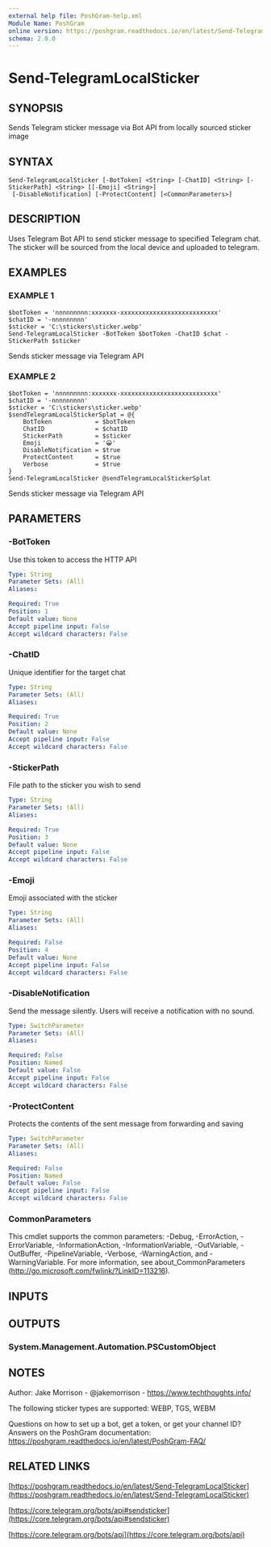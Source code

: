 ```yaml
---
external help file: PoshGram-help.xml
Module Name: PoshGram
online version: https://poshgram.readthedocs.io/en/latest/Send-TelegramLocalSticker
schema: 2.0.0
---
```


# Send-TelegramLocalSticker

## SYNOPSIS
Sends Telegram sticker message via Bot API from locally sourced sticker image

## SYNTAX

```
Send-TelegramLocalSticker [-BotToken] <String> [-ChatID] <String> [-StickerPath] <String> [[-Emoji] <String>]
 [-DisableNotification] [-ProtectContent] [<CommonParameters>]
```

## DESCRIPTION
Uses Telegram Bot API to send sticker message to specified Telegram chat.
The sticker will be sourced from the local device and uploaded to telegram.

## EXAMPLES

### EXAMPLE 1
```
$botToken = 'nnnnnnnnn:xxxxxxx-xxxxxxxxxxxxxxxxxxxxxxxxxxx'
$chatID = '-nnnnnnnnn'
$sticker = 'C:\stickers\sticker.webp'
Send-TelegramLocalSticker -BotToken $botToken -ChatID $chat -StickerPath $sticker
```

Sends sticker message via Telegram API

### EXAMPLE 2
```
$botToken = 'nnnnnnnnn:xxxxxxx-xxxxxxxxxxxxxxxxxxxxxxxxxxx'
$chatID = '-nnnnnnnnn'
$sticker = 'C:\stickers\sticker.webp'
$sendTelegramLocalStickerSplat = @{
    BotToken            = $botToken
    ChatID              = $chatID
    StickerPath         = $sticker
    Emoji               = '😀'
    DisableNotification = $true
    ProtectContent      = $true
    Verbose             = $true
}
Send-TelegramLocalSticker @sendTelegramLocalStickerSplat
```

Sends sticker message via Telegram API

## PARAMETERS

### -BotToken
Use this token to access the HTTP API

```yaml
Type: String
Parameter Sets: (All)
Aliases:

Required: True
Position: 1
Default value: None
Accept pipeline input: False
Accept wildcard characters: False
```

### -ChatID
Unique identifier for the target chat

```yaml
Type: String
Parameter Sets: (All)
Aliases:

Required: True
Position: 2
Default value: None
Accept pipeline input: False
Accept wildcard characters: False
```

### -StickerPath
File path to the sticker you wish to send

```yaml
Type: String
Parameter Sets: (All)
Aliases:

Required: True
Position: 3
Default value: None
Accept pipeline input: False
Accept wildcard characters: False
```

### -Emoji
Emoji associated with the sticker

```yaml
Type: String
Parameter Sets: (All)
Aliases:

Required: False
Position: 4
Default value: None
Accept pipeline input: False
Accept wildcard characters: False
```

### -DisableNotification
Send the message silently.
Users will receive a notification with no sound.

```yaml
Type: SwitchParameter
Parameter Sets: (All)
Aliases:

Required: False
Position: Named
Default value: False
Accept pipeline input: False
Accept wildcard characters: False
```

### -ProtectContent
Protects the contents of the sent message from forwarding and saving

```yaml
Type: SwitchParameter
Parameter Sets: (All)
Aliases:

Required: False
Position: Named
Default value: False
Accept pipeline input: False
Accept wildcard characters: False
```

### CommonParameters
This cmdlet supports the common parameters: -Debug, -ErrorAction, -ErrorVariable, -InformationAction, -InformationVariable, -OutVariable, -OutBuffer, -PipelineVariable, -Verbose, -WarningAction, and -WarningVariable.
For more information, see about_CommonParameters (http://go.microsoft.com/fwlink/?LinkID=113216).

## INPUTS

## OUTPUTS

### System.Management.Automation.PSCustomObject
## NOTES
Author: Jake Morrison - @jakemorrison - https://www.techthoughts.info/

The following sticker types are supported:
WEBP, TGS, WEBM

Questions on how to set up a bot, get a token, or get your channel ID?
Answers on the PoshGram documentation: https://poshgram.readthedocs.io/en/latest/PoshGram-FAQ/

## RELATED LINKS

[https://poshgram.readthedocs.io/en/latest/Send-TelegramLocalSticker](https://poshgram.readthedocs.io/en/latest/Send-TelegramLocalSticker)

[https://core.telegram.org/bots/api#sendsticker](https://core.telegram.org/bots/api#sendsticker)

[https://core.telegram.org/bots/api](https://core.telegram.org/bots/api)

